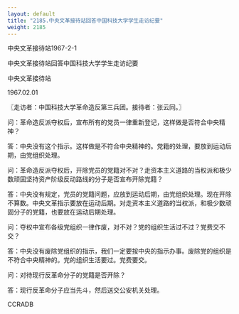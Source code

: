 ```yaml
---
layout: default
title: "2185.中央文革接待站回答中国科技大学学生走访纪要"
weight: 2185
---
```


中央文革接待站1967-2-1

中央文革接待站回答中国科技大学学生走访纪要

中央文革接待站

1967.02.01

〖走访者：中国科技大学革命造反第三兵团。接待者：张云同。〗

问：革命造反派夺权后，宣布所有的党员一律重新登记，这样做是否符合中央精神？

答：中央没有这个指示。这样做是不符合中央精神的。党籍的处理，要放到运动后期，由党组织处理。

问：革命造反派夺权后，开除党员的党籍对不对？走资本主义道路的当权派和极少数顽固坚持资产阶级反动路线的分子是否宣布开除党籍？

答：中央没有规定，党员的党籍问题，应放到运动后期，由党组织处理。现在开除不算数。中央文革指示要放在运动后期。对走资本主义道路的当权派，和极少数顽固分子的党籍，也要放在运动后期处理。

问：夺权中宣布各级党组织一律作废，对不对？党的组织生活过不过？党费交不交？

答：中央没有废除党组织的指示，我们一定要按中央的指示办事。废除党的组织是不符合中央精神的。党的组织生活要过。党费要交。

问：对待现行反革命分子的党籍是否开除？

答：现行反革命分子应当先斗，然后送交公安机关处理。

CCRADB

